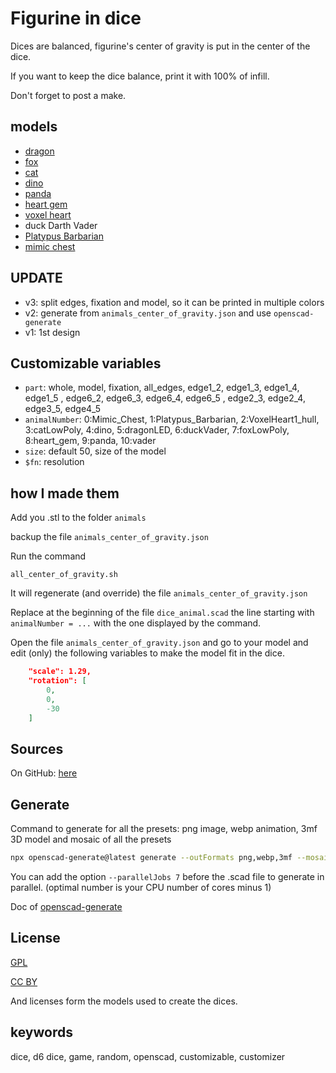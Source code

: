 # Figurine in dice

Dices are balanced, figurine's center of gravity is put in the center of the dice.

If you want to keep the dice balance, print it with 100% of infill.

Don't forget to post a make.

## models

- [dragon](https://www.thingiverse.com/thing:1291987)
- [fox](https://www.thingiverse.com/thing:1736162)
- [cat](https://www.thingiverse.com/thing:5035825)
- [dino](https://www.thingiverse.com/thing:913069)
- [panda](https://www.thingiverse.com/thing:182239)
- [heart gem](https://www.thingiverse.com/thing:2452845)
- [voxel heart](https://www.thingiverse.com/thing:5635344)
- duck Darth Vader
- [Platypus Barbarian](https://cults3d.com/en/3d-model/game/platypus-minis-so-far-mz4250)
- [mimic chest](https://www.thingiverse.com/thing:2843119)

## UPDATE

- v3: split edges, fixation and model, so it can be printed in multiple colors
- v2: generate from `animals_center_of_gravity.json` and use `openscad-generate`
- v1: 1st design

## Customizable variables

- `part`: whole, model, fixation, all_edges, edge1_2, edge1_3, edge1_4, edge1_5 , edge6_2, edge6_3, edge6_4, edge6_5 , edge2_3, edge2_4, edge3_5, edge4_5
- `animalNumber`: 0:Mimic_Chest, 1:Platypus_Barbarian, 2:VoxelHeart1_hull, 3:catLowPoly, 4:dino, 5:dragonLED, 6:duckVader, 7:foxLowPoly, 8:heart_gem, 9:panda, 10:vader
- `size`: default 50, size of the model
- `$fn`: resolution

## how I made them

Add you .stl to the folder `animals`

backup the file `animals_center_of_gravity.json`

Run the command

```shell
all_center_of_gravity.sh
```

It will regenerate (and override) the file `animals_center_of_gravity.json`

Replace at the beginning of the file `dice_animal.scad` the line starting with `animalNumber = ...` with the one
displayed by the command.

Open the file `animals_center_of_gravity.json` and go to your model and edit (only) the following variables to make the
model fit in the dice.

```json
    "scale": 1.29,
    "rotation": [
        0,
        0,
        -30
    ]
```

## Sources

On GitHub: [here](https://github.com/yannickbattail/openscad-models/tree/main/VoxelHeart)

## Generate

Command to generate for all the presets: png image, webp animation, 3mf 3D model and mosaic of all the presets

```bash
npx openscad-generate@latest generate --outFormats png,webp,3mf --mosaicFormat 2,2 --configFile dice_animal.yaml ./dice_animal.scad
```

You can add the option `--parallelJobs 7` before the .scad file to generate in parallel. (optimal number is your CPU
number of cores minus 1)

Doc of [openscad-generate](https://github.com/yannickbattail/openscad-generate)

## License

[GPL](https://www.gnu.org/licenses/gpl-3.0.html)

[CC BY](https://creativecommons.org/licenses/by/4.0/)

And licenses form the models used to create the dices.

## keywords

dice, d6 dice, game, random, openscad, customizable, customizer

